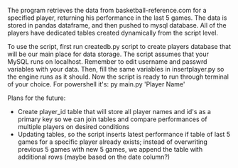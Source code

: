 The program retrieves the data from basketball-reference.com for a specified player, returning his performance in the last 5 games.
The data is stored in pandas dataframe, and then pushed to mysql database. All of the players have dedicated tables created dynamically from the script level.

To use the script, first run createdb.py script to create players database that will be our main place for data storage. The script assumes that your MySQL runs on localhost. Remember to edit username and passwrd variables with your data. Then, fill the same variables in insertplayer.py so the engine runs as it should. Now the script is ready to run through terminal of your choice. For powershell it's:
py main.py 'Player Name'

Plans for the future:
  - Create player_id table that will store all player names and id's as a primary key so we can join tables and compare performances of multiple players on desired conditions
  - Updating tables, so the script inserts latest performance if table of last 5 games for a specific player already exists; instead of overwriting previous 5 games with new 5 games, we append the table with additional rows (maybe based on the date column?)
